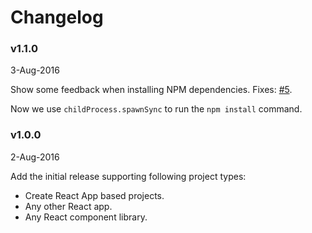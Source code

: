 # Changelog

### v1.1.0
3-Aug-2016

Show some feedback when installing NPM dependencies. Fixes: [#5](https://github.com/kadirahq/getstorybook/issues/5).

Now we use `childProcess.spawnSync` to run the `npm install` command.

### v1.0.0
2-Aug-2016

Add the initial release supporting following project types:

* Create React App based projects.
* Any other React app.
* Any React component library.
